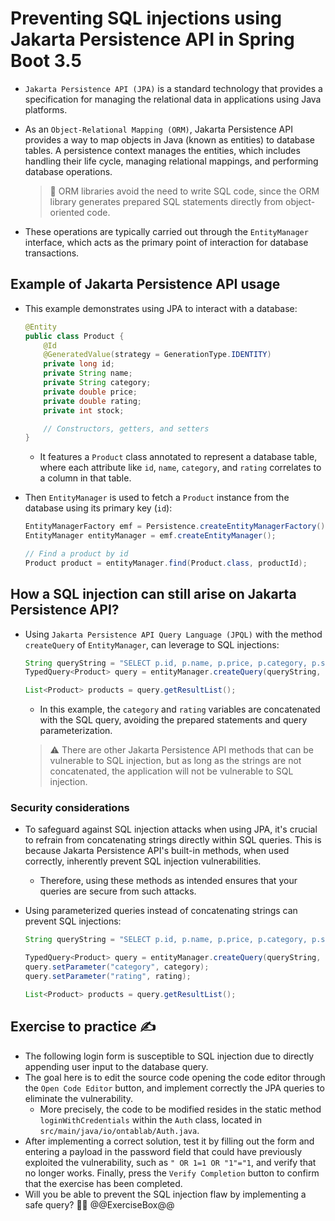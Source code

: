 # Preventing SQL injections using Jakarta Persistence API in Spring Boot 3.5

* `Jakarta Persistence API (JPA)` is a standard technology that provides a specification for managing the relational data in applications using Java platforms.
* As an `Object-Relational Mapping (ORM)`, Jakarta Persistence API provides a way to map objects in Java (known as entities) to database tables. A persistence context manages the entities, which includes handling their life cycle, managing relational mappings, and performing database operations.

  > :older_man: ORM libraries avoid the need to write SQL code, since the ORM library generates prepared SQL statements directly from object-oriented code.

* These operations are typically carried out through the `EntityManager` interface, which acts as the primary point of interaction for database transactions.

## Example of Jakarta Persistence API usage

* This example demonstrates using JPA to interact with a database:

  ```java
  @Entity
  public class Product {
      @Id
      @GeneratedValue(strategy = GenerationType.IDENTITY)
      private long id;
      private String name;
      private String category;
      private double price;
      private double rating;
      private int stock;

      // Constructors, getters, and setters
  }
  ```

  * It features a `Product` class annotated to represent a database table, where each attribute like `id`, `name`, `category`, and `rating` correlates to a column in that table.
* Then `EntityManager` is used to fetch a `Product` instance from the database using its primary key (`id`):

  ```java
  EntityManagerFactory emf = Persistence.createEntityManagerFactory();
  EntityManager entityManager = emf.createEntityManager();
  
  // Find a product by id
  Product product = entityManager.find(Product.class, productId);
  ```

## How a SQL injection can still arise on Jakarta Persistence API?

* Using `Jakarta Persistence API Query Language (JPQL)` with the method `createQuery` of `EntityManager`, can leverage to SQL injections:

  ```java
  String queryString = "SELECT p.id, p.name, p.price, p.category, p.stock, p.rating FROM Product WHERE p.category = '" + category + " AND p.rating >= '" + rating + "'";
  TypedQuery<Product> query = entityManager.createQuery(queryString, Product.class);

  List<Product> products = query.getResultList();
  ```

  * In this example, the `category` and `rating` variables are concatenated with the SQL query, avoiding the prepared statements and query parameterization.

  > :warning: There are other Jakarta Persistence API methods that can be vulnerable to SQL injection, but as long as the strings are not concatenated, the application will not be vulnerable to SQL injection.

### Security considerations

* To safeguard against SQL injection attacks when using JPA, it's crucial to refrain from concatenating strings directly within SQL queries. This is because Jakarta Persistence API's built-in methods, when used correctly, inherently prevent SQL injection vulnerabilities.
  * Therefore, using these methods as intended ensures that your queries are secure from such attacks.
* Using parameterized queries instead of concatenating strings can prevent SQL injections:

  ```java
  String queryString = "SELECT p.id, p.name, p.price, p.category, p.stock, p.rating FROM Product WHERE p.category = :category AND p.rating >= :rating";
  
  TypedQuery<Product> query = entityManager.createQuery(queryString, Product.class);
  query.setParameter("category", category);
  query.setParameter("rating", rating);

  List<Product> products = query.getResultList();
  ```

## Exercise to practice :writing_hand:

* The following login form is susceptible to SQL injection due to directly appending user input to the database query.
* The goal here is to edit the source code opening the code editor through the `Open Code Editor` button, and implement correctly the JPA queries to eliminate the vulnerability.
  * More precisely, the code to be modified resides in the static method `loginWithCredentials` within the `Auth` class, located in `src/main/java/io/ontablab/Auth.java`.
* After implementing a correct solution, test it by filling out the form and entering a payload in the password field that could have previously exploited the vulnerability, such as `" OR 1=1 OR "1"="1`, and verify that no longer works. Finally, press the `Verify Completion` button to confirm that the exercise has been completed.
* Will you be able to prevent the SQL injection flaw by implementing a safe query? :slightly_smiling_face::muscle:
  @@ExerciseBox@@

